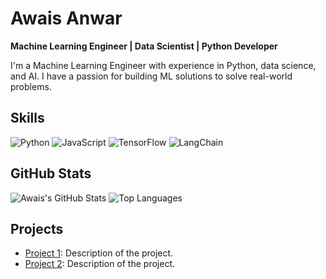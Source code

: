 
# Awais Anwar
**Machine Learning Engineer | Data Scientist | Python Developer**

I'm a Machine Learning Engineer with experience in Python, data science, and AI. I have a passion for building ML solutions to solve real-world problems.

## Skills
![Python](https://img.shields.io/badge/Python-3670A0?style=for-the-badge&logo=python&logoColor=ffdd54)
![JavaScript](https://img.shields.io/badge/JavaScript-323330?style=for-the-badge&logo=javascript&logoColor=f7df1e)
![TensorFlow](https://img.shields.io/badge/TensorFlow-FF6F00?style=for-the-badge&logo=tensorflow&logoColor=white)
![LangChain](https://img.shields.io/badge/LangChain-000000?style=for-the-badge&logo=LangChain&logoColor=blue)

## GitHub Stats
![Awais's GitHub Stats](https://github-readme-stats.vercel.app/api?username=AwaisAnwar01&show_icons=true&theme=dark)
![Top Languages](https://github-readme-stats.vercel.app/api/top-langs/?username=AwaisAnwar01&layout=compact&theme=dark)

## Projects
- [Project 1](https://github.com/AwaisAnwar01/Project1): Description of the project.
- [Project 2](https://github.com/AwaisAnwar01/Project2): Description of the project.

<!--
**AwaisAnwar01/AwaisAnwar01** is a ✨ _special_ ✨ repository because its `README.md` (this file) appears on your GitHub profile.

Here are some ideas to get you started:

- 🔭 I’m currently working on ...
- 🌱 I’m currently learning ...
- 👯 I’m looking to collaborate on ...
- 🤔 I’m looking for help with ...
- 💬 Ask me about ...
- 📫 How to reach me: ...
- 😄 Pronouns: ...
- ⚡ Fun fact: ...
-->
